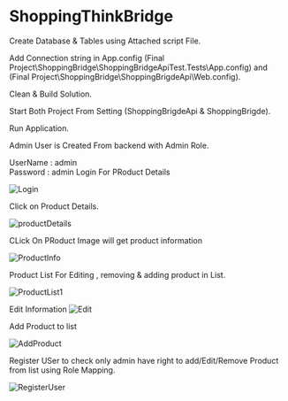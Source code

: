 # ShoppingThinkBridge
 Create Database & Tables using Attached script File.
 
 Add Connection string in App.config  (Final Project\ShoppingBridge\ShoppingBridgeApiTest.Tests\App.config) and (Final Project\ShoppingBridge\ShoppingBrigdeApi\Web.config).
 
 Clean & Build Solution.
 
 Start Both Project From Setting (ShoppingBrigdeApi & ShoppingBrigde).
 
 Run Application.
 
 Admin User is Created From backend with Admin Role.
 
 UserName : admin  
 Password : admin 
 Login For PRoduct Details
 
 ![Login](https://user-images.githubusercontent.com/17870384/95767910-20a13280-0cd3-11eb-93d7-39f1f842fa29.PNG)
 
 Click on Product Details.
 
 ![productDetails](https://user-images.githubusercontent.com/17870384/95769964-509e0500-0cd6-11eb-8f1e-b5f1f9d78086.PNG)
 
 CLick On PRoduct Image will get product information
 
 ![ProductInfo](https://user-images.githubusercontent.com/17870384/95770833-a2935a80-0cd7-11eb-9309-dbb5af70e2a5.PNG)
 
 Product List For Editing , removing & adding product in List.
 
 ![ProductList1](https://user-images.githubusercontent.com/17870384/95770507-213bc800-0cd7-11eb-80c9-766cc2d67da7.PNG)
 
 Edit Information
 ![Edit](https://user-images.githubusercontent.com/17870384/95772003-ade78580-0cd9-11eb-863f-427e998e4cff.PNG)
 
 Add Product to list
 
 ![AddProduct](https://user-images.githubusercontent.com/17870384/95772192-fb63f280-0cd9-11eb-999e-eadc38fc00df.PNG)
 
 
 Register USer to check only admin have right to add/Edit/Remove Product from list using Role Mapping.
 
 ![RegisterUser](https://user-images.githubusercontent.com/17870384/95772425-57c71200-0cda-11eb-9129-0a9ef27f37db.PNG)
 
 
 


 

 
 

 
 
 
 
 
 
 

